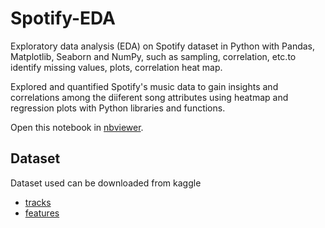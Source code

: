 # Spotify-EDA
Exploratory data analysis (EDA) on Spotify dataset in Python with Pandas, Matplotlib, Seaborn and NumPy, such as sampling, correlation, etc.to identify missing values, plots, correlation heat map.

Explored and quantified Spotify's music data to gain insights and correlations among the diiferent song attributes using heatmap and regression plots with Python libraries and functions.

Open this notebook in [nbviewer](https://nbviewer.org/github/kshitiz311/Spotify-EDA/blob/main/Spotify%20Exploratory%20Data%20Analysis.ipynb).

## Dataset
Dataset used can be downloaded from kaggle 
- [tracks](https://www.kaggle.com/datasets/lehaknarnauli/spotify-datasets?select=tracks.csv) 
- [features](https://www.kaggle.com/datasets/zaheenhamidani/ultimate-spotify-tracks-db)
